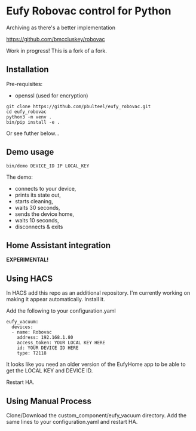 # Eufy Robovac control for Python
Archiving as there's a better implementation

https://github.com/bmccluskey/robovac

Work in progress! This is a fork of a fork. 

## Installation
Pre-requisites:
* openssl (used for encryption)

```
git clone https://github.com/pbulteel/eufy_robovac.git
cd eufy_robovac
python3 -m venv .
bin/pip install -e .
```
Or see futher below...

## Demo usage
```
bin/demo DEVICE_ID IP LOCAL_KEY
```

The demo:
* connects to your device,
* prints its state out,
* starts cleaning,
* waits 30 seconds,
* sends the device home,
* waits 10 seconds,
* disconnects & exits

## Home Assistant integration

**EXPERIMENTAL!**

## Using HACS
In HACS add this repo as an additional repository. I'm currently working on making it appear automatically. Install it. 

Add the following to your configuration.yaml
```
eufy_vacuum:
  devices:
  - name: Robovac
    address: 192.168.1.80
    access_token: YOUR LOCAL KEY HERE
    id: YOUR DEVICE ID HERE
    type: T2118
```
It looks like you need an older version of the EufyHome app to be able to get the LOCAL KEY and DEVICE ID. 

Restart HA.

## Using Manual Process

Clone/Download the custom_component/eufy_vacuum directory. Add the same lines to your configuration.yaml and restart HA.
